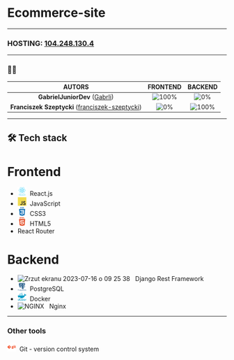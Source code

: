 
  <h1>Ecommerce-site</h1>


---


###  HOSTING: [104.248.130.4](http://104.248.130.4)

---
### :man_technologist:

|                                           AUTORS                                           |               FRONTEND                |                BACKEND                |
| :----------------------------------------------------------------------------------------: | :-----------------------------------: | :-----------------------------------: |
|                 **GabrielJuniorDev** ([Gabrli](https://github.com/Gabrli))                 | ![100%](https://progress-bar.dev/100) |   ![0%](https://progress-bar.dev/0)   |
| **Franciszek Szeptycki** ([franciszek-szeptycki](https://github.com/franciszek-szeptycki)) |   ![0%](https://progress-bar.dev/0)   | ![100%](https://progress-bar.dev/100) |
---
##  :hammer_and_wrench: Tech stack

<h1>Frontend</h1>

 - <img src="https://github.com/devicons/devicon/blob/master/icons/react/react-original-wordmark.svg" title="React" alt="React" width="20" height="20"/>&nbsp;  React.js
 - <img src="https://github.com/devicons/devicon/blob/master/icons/javascript/javascript-original.svg" title="JavaScript" alt="JavaScript" width="20" height="20"/>&nbsp;  JavaScript
 - <img src="https://github.com/devicons/devicon/blob/master/icons/css3/css3-plain-wordmark.svg"  title="CSS3" alt="CSS" width="20" height="20"/>&nbsp;  CSS3
 - <img src="https://github.com/devicons/devicon/blob/master/icons/html5/html5-plain-wordmark.svg"  title="HTML" alt="HTML5" width="20" height="20"/>&nbsp; HTML5
 - React Router



<h1>Backend</h1>

 - <img alt="Zrzut ekranu 2023-07-16 o 09 25 38" src="https://seeklogo.com/images/D/django-logo-4C5ECF7036-seeklogo.com.png" title="Django-Rest-Framework" alt="Django-Rest-Framework" width="20" height="20" /> &nbsp;   Django Rest Framework
- <img src="https://github.com/devicons/devicon/blob/master/icons/postgresql/postgresql-plain-wordmark.svg"  title="postgresql" alt="POSTGREAQL" width="20" height="20"/>&nbsp;    PostgreSQL
- <img src="https://github.com/devicons/devicon/blob/master/icons/docker/docker-plain-wordmark.svg"  title="docker" alt="DOCKER" width="20" height="20"/>&nbsp;  Docker
 - <img src="https://avatars.githubusercontent.com/u/1412239?s=280&v=4" title="nginx" alt="NGINX" width="20" height="20"/> &nbsp; Nginx
---
### Other tools
<div>
  <img src="https://github.com/devicons/devicon/blob/master/icons/git/git-plain-wordmark.svg"  title="GIT" alt="GIT" width="20" height="20"/>&nbsp; Git - version control system
  
</div>


  
